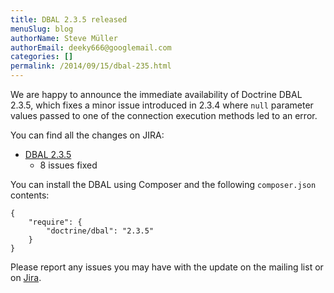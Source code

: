 ```yaml
---
title: DBAL 2.3.5 released
menuSlug: blog
authorName: Steve Müller
authorEmail: deeky666@googlemail.com
categories: []
permalink: /2014/09/15/dbal-235.html
---
```

We are happy to announce the immediate availability of Doctrine DBAL
2.3.5, which fixes a minor issue introduced in 2.3.4 where `null`
parameter values passed to one of the connection execution methods led
to an error.

You can find all the changes on JIRA:

-   [DBAL
    2.3.5](http://www.doctrine-project.org/jira/browse/DBAL/fixforversion/10721)
    - 8 issues fixed

You can install the DBAL using Composer and the following
`composer.json` contents:

~~~~ {.sourceCode .json}
{
    "require": {
        "doctrine/dbal": "2.3.5"
    }
}
~~~~

Please report any issues you may have with the update on the mailing
list or on [Jira](http://www.doctrine-project.org/jira).
